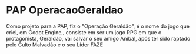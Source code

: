 # PAP OperacaoGeraldao
 Como projeto para a PAP, fiz o "Operação Geraldão", é o nome do jogo que criei, em Godot Engine,, consiste em ser um jogo RPG em que o protagonista, Geraldão, vai salvar o seu amigo Aníbal, após ter sido raptado pelo Culto Malvadão e o seu Líder FAZE

